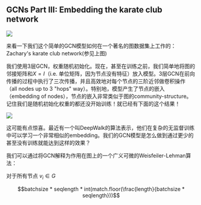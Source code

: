 ## GCNs Part III: Embedding the karate club network

![](http://tkipf.github.io/graph-convolutional-networks/images/karate.png)

来看一下我们这个简单的GCN模型如何在一个著名的图数据集上工作的：Zachary's karate club network(参见上图)

我们使用3层GCN，权重随机初始化。现在，甚至在训练之前，我们简单地将图的邻接矩阵和$X = I$（i.e. 单位矩阵，因为节点没有特征）放入模型。3层GCN在前向传播的过程中执行了三次传播，并且高效地对每个节点的三阶近邻做卷积操作（all nodes up to 3 "hops" way）。特别地，模型产生了节点的嵌入（embedding of nodes），节点的嵌入非常类似于图的community-structure。记住我们是随机初始化权重的都还没开始训练！就已经有下面的这个结果！

![](http://tkipf.github.io/graph-convolutional-networks/images/karate_emb.png)

这可能有点惊喜。最近有一个叫DeepWalk的算法表示，他们在复杂的无监督训练中可以学习一个非常相似的embedding。我们的GCN模型是怎么做到通过更少的甚至没有训练就能达到这样的效果？

我们可以通过将GCN解释为作用在图上的一个广义可微的Weisfeiler-Lehman算法：

对于所有节点 $v_i \in G$


$$batchsize * seqlength * int(match.floor(\frac{length}{batchsize * seqlength}))$$

